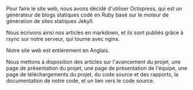 Pour faire le site web, nous avons décidé d'utiliser Octopress, qui est un
générateur de blogs statiques codé en Ruby basé sur le moteur de génération de
sites statiques Jekyll.

Nous écrivons ainsi nos articles en markdown, et ils sont publiés grâce à rsync
sur notre serveur, qui tourne avec nginx.

Notre site web est entièrement en Anglais.

Nous mettons à disposition des articles sur l'avancement du projet, une page de
présentation du projet, une page de présentation de l'équipe, une page de
téléchargements du projet, du code source et des rapports, la documentation de
notre code, et un lien vers le code source.
